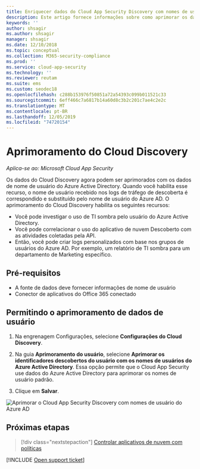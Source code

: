 ```yaml
---
title: Enriquecer dados do Cloud App Security Discovery com nomes de usuário do Azure AD
description: Este artigo fornece informações sobre como aprimorar os dados do Cloud App Security Discovery com nomes de usuário do Azure AD.
keywords: ''
author: shsagir
ms.author: shsagir
manager: shsagir
ms.date: 12/10/2018
ms.topic: conceptual
ms.collection: M365-security-compliance
ms.prod: ''
ms.service: cloud-app-security
ms.technology: ''
ms.reviewer: reutam
ms.suite: ems
ms.custom: seodec18
ms.openlocfilehash: c288b153976f50851a72a54393c099b011521c33
ms.sourcegitcommit: 6eff466c7a6817b14a60d8c3b2c201c7ae4c2e2c
ms.translationtype: MT
ms.contentlocale: pt-BR
ms.lasthandoff: 12/05/2019
ms.locfileid: "74720154"
---
```

# <a name="cloud-discovery-enrichment"></a>Aprimoramento do Cloud Discovery

*Aplica-se ao: Microsoft Cloud App Security*

Os dados do Cloud Discovery agora podem ser aprimorados com os dados de nome de usuário do Azure Active Directory. Quando você habilita esse recurso, o nome de usuário recebido nos logs de tráfego de descoberta é correspondido e substituído pelo nome de usuário do Azure AD. O aprimoramento do Cloud Discovery habilita os seguintes recursos:

- Você pode investigar o uso de TI sombra pelo usuário do Azure Active Directory.
- Você pode correlacionar o uso do aplicativo de nuvem Descoberto com as atividades coletadas pela API.
- Então, você pode criar logs personalizados com base nos grupos de usuários do Azure AD. Por exemplo, um relatório de TI sombra para um departamento de Marketing específico.

## <a name="prerequisites"></a>Pré-requisitos

- A fonte de dados deve fornecer informações de nome de usuário
- Conector de aplicativos do Office 365 conectado

## <a name="enabling-user-data-enrichment"></a>Permitindo o aprimoramento de dados de usuário

1. Na engrenagem Configurações, selecione **Configurações do Cloud Discovery**.

2. Na guia **Aprimoramento do usuário**, selecione **Aprimorar os identificadores descobertos do usuário com os nomes de usuários do Azure Active Directory**. Essa opção permite que o Cloud App Security use dados do Azure Active Directory para aprimorar os nomes de usuário padrão.

3. Clique em **Salvar**.

![Aprimorar o Cloud App Security Discovery com nomes de usuário do Azure AD](media/discovery-enrichment.png)

## <a name="next-steps"></a>Próximas etapas

> [!div class="nextstepaction"]
> [Controlar aplicativos de nuvem com políticas](control-cloud-apps-with-policies.md)

[!INCLUDE [Open support ticket](includes/support.md)]
